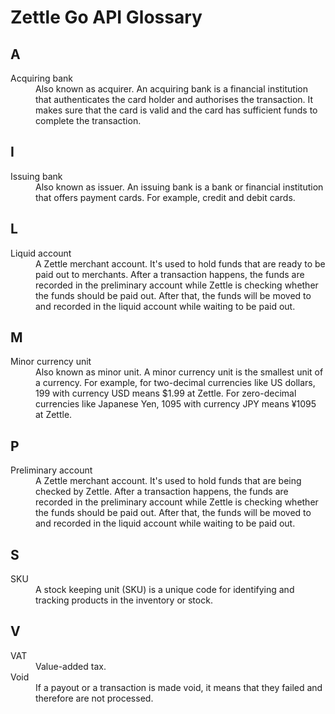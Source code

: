 Zettle Go API Glossary
=============

<!-- Add the corresponding section if any term start with the heading letter. Add numbers before letters if there are glossary items that start with numbers.-->
<!-- Order: numbers, then A–Z. For example, 3GPP is placed before glossary items started with letter a. --<
<!-- Write full sentences when explaining acronyms and concepts. -->
<!-- For syntax reference, see https://www.markdownguide.org/extended-syntax/. -->

## A
<dl>
  <dt>Acquiring bank</dt>
  <dd>Also known as acquirer. An acquiring bank is a financial institution that authenticates the card holder and authorises the transaction. It makes sure that the card is valid and the card has sufficient funds to complete the transaction.</dd>
</dl>

## I
<dl>
  <dt>Issuing bank</dt>
  <dd>Also known as issuer. An issuing bank is a bank or financial institution that offers payment cards. For example, credit and debit cards.</dd>
</dl>

## L
<dl>
  <dt>Liquid account</dt>
  <dd>A Zettle merchant account. It's used to hold funds that are ready to be paid out to merchants. After a transaction happens, the funds are recorded in the preliminary account while Zettle is checking whether the funds should be paid out. After that, the funds will be moved to and recorded in the liquid account while waiting to be paid out.</dd>
</dl>

## M
<dl>
  <dt>Minor currency unit</dt>
  <dd>Also known as minor unit. A minor currency unit is the smallest unit of a currency. For example, for two-decimal currencies like US dollars, 199 with currency USD means $1.99 at Zettle. For zero-decimal currencies like Japanese Yen, 1095 with currency JPY means ¥1095 at Zettle.</dd>
</dl>

## P
<dl>
  <dt>Preliminary account</dt>
  <dd>A Zettle merchant account. It's used to hold funds that are being checked by Zettle. After a transaction happens, the funds are recorded in the preliminary account while Zettle is checking whether the funds should be paid out. After that, the funds will be moved to and recorded in the liquid account while waiting to be paid out.</dd>
</dl>

## S
<dl>
  <dt>SKU</dt>
  <dd>A stock keeping unit (SKU) is a unique code for identifying and tracking products in the inventory or stock.</dd>
</dl>

## V
<dl>
  <dt>VAT</dt>
  <dd>Value-added tax.</dd>
  <dt>Void</dt>
  <dd>If a payout or a transaction is made void, it means that they failed and therefore are not processed. </dd>
</dl>